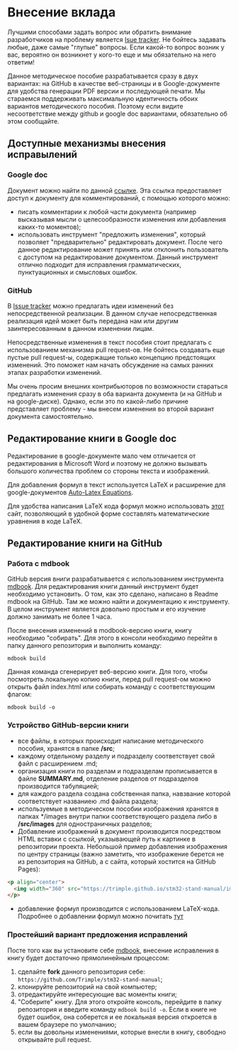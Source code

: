 # Внесение вклада

Лучшими способами задать вопрос или обратить внимание разработчиков на проблему является [Isue tracker](https://github.com/Trimple/stm32-stand-manual/issues). Не бойтесь задавать любые, даже самые "глупые" вопросы. Если какой-то вопрос возник у вас, вероятно он возникнет у кого-то еще и мы обязательно на него ответим!

Данное методическое пособие разрабатывается сразу в двух вариантах: на GitHub в качестве веб-страницы и в Google-документе для удобства генерации PDF версии и последующей печати. Мы стараемся поддерживать максимальную идентичность обоих вариантов методического пособия. Поэтому если видите несоответствие между github и google doc вариантами, обязательно об этом сообщайте.

## Доступные механизмы внесения исправылений

### Google doc

Документ можно найти по данной [ссылке](https://docs.google.com/document/d/16ZLn94QkGjEROh_aVhy7HCROGMXPpwyNA-5Vw0vRHU8/edit?usp=sharing). Эта ссылка предоставляет доступ к документу для комментирований, с помощью которого можно:

* писать комментарии к любой части документа (например высказывая мысли о целесообразности изменения или добавления каких-то моментов);
* использовать инструмент "предложить изменения", который позволяет "предварительно" редактировать документ. После чего данное редактирование может принять или отклонить пользователь с доступом на редактирование документом. Данный инструмент отлично подходит для исправления грамматических, пунктуационных и смысловых ошибок.

### GitHub

В [Issue tracker](https://github.com/Trimple/stm32-stand-manual/issues) можно предлагать идеи изменений без непосредственной реализации. В данном случае непосредственная реализация идей может быть передана нам или другим заинтересованным в данном изменении лицам.

Непосредственные изменения в текст пособия стоит предлагать с использованием механизма pull request-ов. Не бойтесь создавать еще пустые pull request-ы, содержащие только концепцию предстоящих изменений. Это поможет нам начать обсуждение на самых ранних этапах разработки изменений.

Мы очень просим внешних контрибьюторов по возможности стараться предлагать изменения сразу в оба варианта документа (и на GitHub и на google-диске). Однако, если это по какой-либо причине представляет проблему - мы внесем изменения во второй вариант документа самостоятельно.

## Редактирование книги в Google doc

Редактирование в google-документе мало чем отличается от редактирования в Microsoft Word и поэтому не должно вызывать большого количества проблем со стороны текста и изображений. 

Для добавления формул в текст используется LaTeX и расширение для google-документов [Auto-Latex Equations](https://gsuite.google.com/u/2/marketplace/app/autolatex_equations/850293439076?hl=ru&pann=docs_addon_widget).

Для удобства написания LaTeX кода формул можно использовать [этот](https://www.codecogs.com/latex/eqneditor.php) сайт, позволяющий в удобной форме составлять математические уравнения в коде LaTeX.

## Редактирование книги на GitHub

### Работа с mdbook
    
GitHub версия вниги разрабатывается с использованием инструмента [mdbook](https://github.com/rust-lang/mdBook). Для редактирования книги данный инструмент будет необходимо установить. О том, как это сделано, написано в Readme mdbook на GitHub. Там же можно найти и документацию к инструменту. В целом инструмент является довольно простым и его изучение должно занимать не более 1 часа.
    
После внесения изменений в modbook-версию книги, книгу необходимо "собирать". Для этого в консоли необходимо перейти в папку данного репозитория и выполнить команду:
```
mdbook build
```
Данная команда сгенерирует веб-версию книги. Для того, чтобы посмотреть локальную копию книги, перед pull request-ом можно открыть файл index.html или собирать команду с соответствующим флагом:
```
mdbook build -o
``` 

### Устройство GitHub-версии книги
     
* все файлы, в которых происходит написание методического пособия, хранятся в папке **/src**;
* каждому отдельному разделу и подразделу соответствует свой файл с расширением .md;
* организация книги по разделам и подразделам прописывается в файле **SUMMARY.md**, отделение разделов от подразделов производится табуляцией;
* для каждого раздела создана собственная папка, навзвание которой соответствует названиею .md файла раздела;
* используемые в методическом пособии изображения хранятся в папках \*/images внутри папки соответствующего раздела либо в **/src/images** для одностраничных разделов;
* Добавление изображений в документ производится посредством HTML вставки с ссылкой, указывающей путь к картинке в репозитории проекта. Небольшой пример добавления изображения по центру страницы (важно заметить, что изображение берется не из репозитория на GitHub, а с сайта, который хостится на GitHub Pages):
``` HTML
<p align="center">
  <img width="360" src="https://trimple.github.io/stm32-stand-manual/images/test.jpg">
</p>

```
* добавление формул производится с использованием LaTeX-кода. Подробнее о добавлении формул можно почитать [тут](https://rust-lang.github.io/mdBook/format/mathjax.html)

### Простейший вариант предложения исправлений
Посте того как вы установите себе [mdbook](https://github.com/rust-lang/mdBook), внесение исправления в книгу будет достаточно прямолинейным процессом:
1. cделайте **fork** данного репозитория себе: ``` https://github.com/Trimple/stm32-stand-manual ```;
2. клонируйте репозиторий на свой компьютер;
3. отредактируйте интересующие вас моменты книги;
4. "Соберите" книгу. Для этого откройте консоль, перейдите в папку репозитория и введите команду ``` mdbook build -o ```. Если в книге не будет ошибок, она соберется и ее локальная версия откроется в вашем браузере по умолчанию;
5. если вы довольны изменениями, которые внесли в книгу, свободно открывайте pull request.
